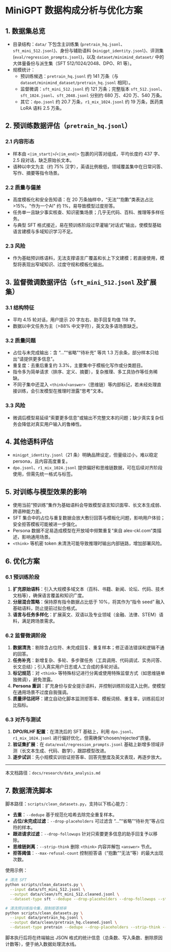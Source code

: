 # MiniGPT 数据构成分析与优化方案

## 1. 数据集总览
- 目录结构：`data/` 下包含主训练集 (`pretrain_hq.jsonl`、`sft_mini_512.jsonl`)、身份与辅助语料 (`minigpt_identity.jsonl`)、评测集 (`eval/regression_prompts.jsonl`)，以及 `dataset/minimind_dataset/` 中的大体量备份与派生集（SFT 512/1024/2048、DPO、R1 等）。
- 规模统计：
  - 预训练候选：`pretrain_hq.jsonl` 约 141 万条（与 `dataset/minimind_dataset/pretrain_hq.jsonl` 相同）。
  - 监督微调：`sft_mini_512.jsonl` 约 121 万条；完整版本 `sft_512.jsonl`、`sft_1024.jsonl`、`sft_2048.jsonl` 分别约 680 万、420 万、540 万条。
  - 其它：`dpo.jsonl` 约 20.7 万条，`r1_mix_1024.jsonl` 约 19 万条，医药类 LoRA 语料 2.5 万条。

## 2. 预训练数据评估（`pretrain_hq.jsonl`）
### 2.1 内容形态
- 样本由 `<|im_start|>`/`<|im_end|>` 包裹的问答对组成，平均长度约 437 字、2.5 段对话，缺乏原始长文本。
- 语种以中文为主（约 75% 汉字），英语比例极低，领域覆盖集中在日常问答、写作、摘要等指令场景。

### 2.2 质量与偏差
- 高度模板化和安全告知语：在 20 万条抽样中，“无法”“抱歉”类表达占比 >15%，"作为一个AI" 约 1%，易导致模型过度拒答。
- 任务单一且缺少事实核查、知识密集场景；几乎无代码、百科、推理等多样任务。
- 与典型 SFT 格式接近，易在预训练阶段过早灌输“对话式”输出，使模型基础语言建模与多域知识学习不足。

### 2.3 风险
- 作为基础预训练语料，无法支撑语言广覆盖和长上下文建模；若直接使用，模型将表现出窄域知识、过度守规和模板化输出。

## 3. 监督微调数据评估（`sft_mini_512.jsonl` 及扩展集）
### 3.1 结构特征
- 平均 4.15 轮对话，用户提示 20 字左右、助手回复均值 118 字。
- 数据以中文任务为主（>88% 中文字符），英文及多语场景缺乏。

### 3.2 质量问题
- 占位与未完成输出：含 “...”“省略”“待补充” 等共 1.3 万余条，部分样本只给出“请提供更多信息”。
- 重复度：去重后重复约 3.3%，主要集中于模板化写作或分类题目。
- 指令多为简单请求（排序、定义、摘要），复杂推理、多工具协作等任务稀缺。
- 不同子集中还混入 `<think>`/`<answer>`（思维链）等内部标记，若未经处理直接训练，会引发模型在推理时泄露“思考”文本。

### 3.3 风险
- 微调后模型易延续“索要更多信息”或输出不完整文本的问题；缺少真实复杂任务会降低对真实用户输入的鲁棒性。

## 4. 其他语料评估
- `minigpt_identity.jsonl`（21 条）明确品牌设定，但量级过小，难以稳定 persona，且内容高度重复。
- `dpo.jsonl`、`r1_mix_1024.jsonl` 提供偏好和思维链数据，可在后续对齐阶段使用，但需先统一格式与标签。

## 5. 对训练与模型效果的影响
- 使用当前“预训练”集作为基础语料会导致模型语言知识面窄、长文本生成弱、跨语种能力差。
- SFT 集合中的占位与重复数据会放大敷衍回答与模板化问题，影响用户体验；安全拒答模板可能被进一步强化。
- Persona 数据不足易造成模型在开放域中频繁重复“来自 alex-ckl.com”类描述，影响通用场景。
- `<think>` 等机密 token 未清洗可能导致推理时输出内部链路，增加部署风险。

## 6. 优化方案
### 6.1 预训练阶段
1. **扩充原始语料**：引入大规模多域文本（百科、书籍、新闻、论坛、代码、技术文档等），确保语言覆盖和知识广度。
2. **分层混合策略**：保持原有指令数据占比低于 10%，将其作为“指令 seed” 融入基础语料，防止提前过拟合格式。
3. **语言与任务多样化**：扩展英文、双语以及专业领域（金融、法律、STEM）语料，满足跨场景需求。

### 6.2 监督微调阶段
1. **数据清洗**：剔除含占位符、未完成回复、重复样本；修正语法错误和逻辑不通的回答。
2. **任务补充**：新增复杂、多轮、多步骤任务（工具调用、代码调试、实务问答、长文总结）；引入真实用户日志或人工合成的多轮对话。
3. **标记规范**：对 `<think>` 等特殊标记进行分离或使用特殊监督方式（如思维链单独微调），避免泄露。
4. **Persona 重训**：扩充身份与安全提示语料，并控制训练阶段混入比例，使模型在通用场景不过度自我强调。
5. **质量评估闭环**：建立自动化脚本监测拒答率、模板词频、重复率，训练前后对比指标。

### 6.3 对齐与测试
1. **DPO/RLHF 配置**：在清洗后的 SFT 基础上，利用 `dpo.jsonl`、`r1_mix_1024.jsonl` 进行偏好优化，但需确保“chosen/rejected”质量。
2. **验证集扩展**：在 `data/eval/regression_prompts.jsonl` 基础上新增多领域评测（长文本生成、代码、数学），跟踪模型改进。
3. **逐步试训**：先小规模实训验证拒答率、回答完整度及英文表现，再逐步放大。

---
本文档路径：`docs/research/data_analysis.md`

## 7. 数据清洗脚本
脚本路径：`scripts/clean_datasets.py`，支持以下核心能力：
- **去重**：`--dedupe` 基于规范化哈希去除完全重复样本。
- **占位/未完成过滤**：`--drop-placeholders` 可过滤含 “...”“省略”“待补充”等占位符的样本。
- **跟进请求过滤**：`--drop-followups` 针对只索要更多信息的助手回复予以移除。
- **思维链剥离**：`--strip-think` 删除 `<think>` 内容并解包 `<answer>` 节点。
- **拒答阈值**：`--max-refusal-count` 控制拒答语（“抱歉”“无法”等）的最大出现次数。

使用示例：
```bash
# 清洗 SFT
python scripts/clean_datasets.py \
  --input data/sft_mini_512.jsonl \
  --output data/clean/sft_mini_512.cleaned.jsonl \
  --dataset-type sft --dedupe --drop-placeholders --drop-followups --strip-think

# 清洗预训练指令集，限制拒答频率
python scripts/clean_datasets.py \
  --input data/pretrain_hq.jsonl \
  --output data/clean/pretrain_hq.cleaned.jsonl \
  --dataset-type pretrain --dedupe --drop-placeholders --strip-think --max-refusal-count 2
```
脚本执行后将在终端输出 JSON 格式的统计信息（总条数、写入条数、删除原因计数等），便于纳入数据处理流水线。
